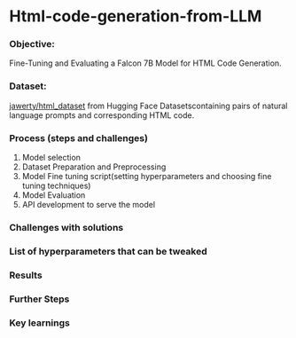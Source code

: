 # Html-code-generation-from-LLM


### Objective: 
Fine-Tuning and Evaluating a Falcon 7B Model for HTML Code Generation. 

### Dataset:
 [jawerty/html_dataset](https://huggingface.co/datasets/jawerty/html_dataset) from Hugging Face Datasetscontaining pairs of natural language prompts and corresponding HTML code.


### Process (steps and challenges) 
1. Model selection
2. Dataset Preparation and Preprocessing
3. Model Fine tuning script(setting hyperparameters and choosing fine tuning techniques) 
4. Model Evaluation
5. API development to serve the model

### Challenges with solutions 


### List of hyperparameters that can be tweaked 


### Results 


### Further Steps 


### Key learnings 


